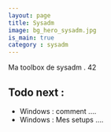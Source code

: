```yaml
---
layout: page
title: Sysadm
image: bg_hero_sysadm.jpg
is_main: true
category : sysadm
---
```


Ma toolbox de sysadm . 42

## Todo next :

- <i class="bi bi-patch-question"></i>Windows : comment ....
- <i class="bi bi-sliders2"></i>Windows : Mes setups ....